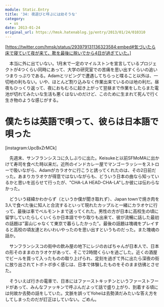 ```yaml
---
module: Static.Entry
title: '34: 夜遊びと呼ぶには幼そうな'
category:
  - us
date: 2013-01-24
original_url: https://hmsk.hatenablog.jp/entry/2013/01/24/010310
---
```


[https://twitter.com/hmsk/status/293979131136323584:embed#気づいたら床で寝ていて夜が来て、靴を最後に脱いでから4日が過ぎていた。]

　本当に外に出ていない。1月末で一定のマイルストンを宣言しているプロジェクトが4つくらい同時にあって、大学の研究室での苦痛を思い出すくらいの追いつまりっぷりである。Adamとリビングで遭遇してちらっと喋ること以外は、一切地の利もない。いや、ほとんど割り込みなく作業出来ているのは地の利だ。昼夜もひっくり返って、夜におもむろに起き上がって翌昼まで作業をしたらまた電池が切れてみたいな生活も悪くはないのだけど、このために生まれて死んで行く生き物のような感じがする。

# 僕たちは英語で唄って、彼らは日本語で唄った

[instagram:UpcBxZrMCk]

　先週末、サンフランシスコに久しぶりに出た。Keisukeと以前SFMoMAに出かけて寿司を食べた時以来だ。近所のインドカレー屋でマンゴーラッシーをストローで吸いながら、Adamがカラオケに行こうと誘ってくれたのは、その2日前だった。あまりカラオケが得意ではないながらも、どういう日本の曲なら知っているかと思いを巡らせて行ったが、"CHA-LA HEAD-CHA-LA"しか彼には伝わらなかった。

　どういう経緯かわからず（というか僕が聞き取れず）、Japan townで焼き肉を3人で食べた後に知人と合流するといって現れたカップルと一緒にカラオケに行って、最後は車でベルモントまで送ってくれた。男性の方が日本に高校生の頃に留学していたらしくいくらか日本語でやり取りも出来て、彼が流暢に話した最初の話題は"富山じゃなくて東京で暮らしたかった"。最後の話題は塊魂をプレイすると高校の頃友達とわいわいやったのを思い出すというものだった。また塊魂の話か。

　サンフランシスコの街中の飲み屋の地下にレジのおばちゃんが日本人で、日本の形そのままのカラオケがあって、そこで2時間くらいを過ごした。近くの酒屋でビールを買って入ったものの取り上げられ、定刻を過ぎて外に出たら深夜の街に放り出されてトボトボ歩く感じは、日本で体験したものをそのまま彷彿とさせた。

　そういえば行きの電車で、日本にはファーストキッチンというファーストフードがあって、みんなファッキンで呼ぶんだよって話で盛り上がり、到着する頃には何故か去勢の話をしていた。文脈を誤ってYoheiは去勢済だみたいな答え方をしてしまったのだが訂正はしていない。ごめん。
